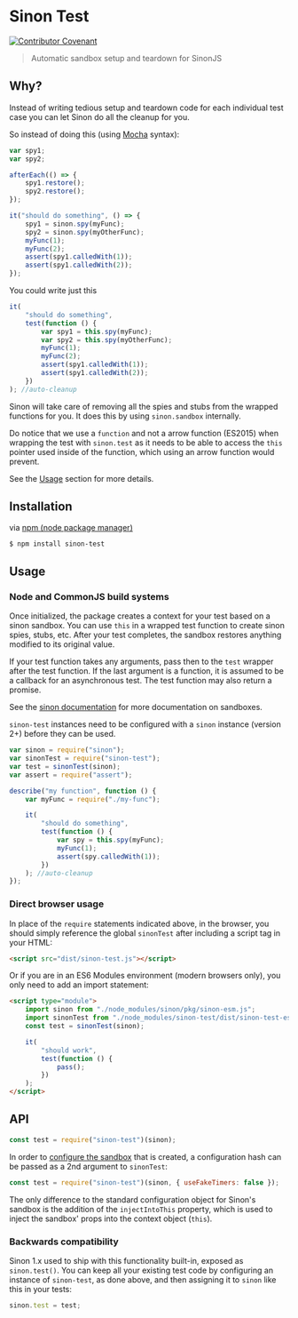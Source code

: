 # Sinon Test

<a href="CODE_OF_CONDUCT.md"><img src="https://img.shields.io/badge/Contributor%20Covenant-v2.0%20adopted-ff69b4.svg" alt="Contributor Covenant" /></a>

> Automatic sandbox setup and teardown for SinonJS

## Why?

Instead of writing tedious setup and teardown code for each
individual test case you can let Sinon do all the cleanup for you.

So instead of doing this (using [Mocha](https://mochajs.org/) syntax):

```javascript
var spy1;
var spy2;

afterEach(() => {
    spy1.restore();
    spy2.restore();
});

it("should do something", () => {
    spy1 = sinon.spy(myFunc);
    spy2 = sinon.spy(myOtherFunc);
    myFunc(1);
    myFunc(2);
    assert(spy1.calledWith(1));
    assert(spy1.calledWith(2));
});
```

You could write just this

```javascript
it(
    "should do something",
    test(function () {
        var spy1 = this.spy(myFunc);
        var spy2 = this.spy(myOtherFunc);
        myFunc(1);
        myFunc(2);
        assert(spy1.calledWith(1));
        assert(spy1.calledWith(2));
    })
); //auto-cleanup
```

Sinon will take care of removing all the spies and stubs
from the wrapped functions for you. It does this by using
`sinon.sandbox` internally.

Do notice that we use a `function` and not a arrow function (ES2015)
when wrapping the test with `sinon.test` as it needs
to be able to access the `this` pointer used inside
of the function, which using an arrow function would prevent.

See the [Usage](#usage) section for more details.

## Installation

via [npm (node package manager)](https://github.com/npm/npm)

    $ npm install sinon-test

## Usage

### Node and CommonJS build systems

Once initialized, the package creates a context for your test based on a sinon sandbox.
You can use `this` in a wrapped test function to create sinon spies, stubs, etc.
After your test completes, the sandbox restores anything modified to its original value.

If your test function takes any arguments, pass then to the `test` wrapper
after the test function. If the last argument is a function, it is assumed to be a callback
for an asynchronous test. The test function may also return a promise.

See the [sinon documentation](http://sinonjs.org/releases/v2.3.5/sandbox/) for more documentation on sandboxes.

`sinon-test` instances need to be configured with a `sinon` instance (version 2+)
before they can be used.

```js
var sinon = require("sinon");
var sinonTest = require("sinon-test");
var test = sinonTest(sinon);
var assert = require("assert");

describe("my function", function () {
    var myFunc = require("./my-func");

    it(
        "should do something",
        test(function () {
            var spy = this.spy(myFunc);
            myFunc(1);
            assert(spy.calledWith(1));
        })
    ); //auto-cleanup
});
```

### Direct browser usage

In place of the `require` statements indicated above, in the
browser, you should simply reference the global `sinonTest` after
including a script tag in your HTML:

```html
<script src="dist/sinon-test.js"></script>
```

Or if you are in an ES6 Modules environment (modern browsers only), you
only need to add an import statement:

```html
<script type="module">
    import sinon from "./node_modules/sinon/pkg/sinon-esm.js";
    import sinonTest from "./node_modules/sinon-test/dist/sinon-test-es.js";
    const test = sinonTest(sinon);

    it(
        "should work",
        test(function () {
            pass();
        })
    );
</script>
```

## API

```javascript
const test = require("sinon-test")(sinon);
```

In order to [configure the sandbox](http://sinonjs.org/releases/latest/sandbox#var-sandbox--sinoncreatesandboxconfig) that is created, a configuration hash can be passed as a 2nd argument to `sinonTest`:

```js
const test = require("sinon-test")(sinon, { useFakeTimers: false });
```

The only difference to the standard configuration object for Sinon's sandbox is the addition of the `injectIntoThis` property, which is used to inject the sandbox' props into the context object (`this`).

### Backwards compatibility

Sinon 1.x used to ship with this functionality built-in, exposed as `sinon.test()`. You can keep all your existing test code by configuring an instance of `sinon-test`, as done above, and then assigning it to `sinon` like this in your tests:

```javascript
sinon.test = test;
```
